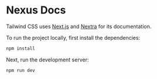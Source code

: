 # Nexus Docs

Tailwind CSS uses [Next.js](https://nextjs.org/) and [Nextra](https://nextra.site/) for its documentation.

To run the project locally, first install the dependencies:

```bash
npm install
```

Next, run the development server:

```bash
npm run dev
```
